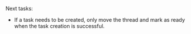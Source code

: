 Next tasks:

- If a task needs to be created, only move the thread and mark as ready when the task creation is successful.
